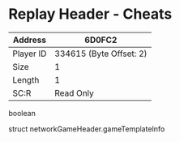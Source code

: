 
#  Replay Header - Cheats
Address   | 6D0FC2
----------|-------------
Player ID | 334615 (Byte Offset: 2)
Size 	  | 1
Length 	  | 1
SC:R      | Read Only

boolean

struct networkGameHeader.gameTemplateInfo
